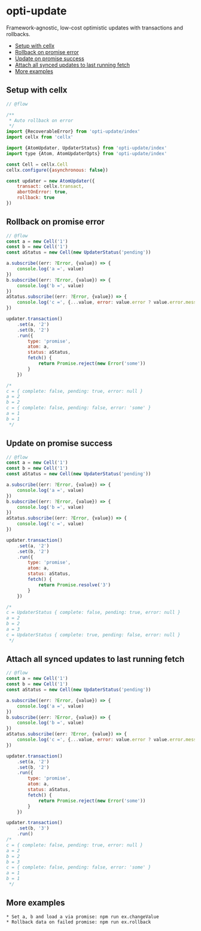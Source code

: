 # opti-update

Framework-agnostic, low-cost optimistic updates with transactions and rollbacks.

<!-- TOC depthFrom:2 depthTo:6 withLinks:1 updateOnSave:1 orderedList:0 -->

- [Setup with cellx](#setup-with-cellx)
- [Rollback on promise error](#rollback-on-promise-error)
- [Update on promise success](#update-on-promise-success)
- [Attach all synced updates to last running fetch](#attach-all-synced-updates-to-last-running-fetch)
- [More examples](#more-examples)

<!-- /TOC -->


## Setup with cellx

```js
// @flow

/**
 * Auto rollback on error
 */
import {RecoverableError} from 'opti-update/index'
import cellx from 'cellx'

import {AtomUpdater, UpdaterStatus} from 'opti-update/index'
import type {Atom, AtomUpdaterOpts} from 'opti-update/index'

const Cell = cellx.Cell
cellx.configure({asynchronous: false})

const updater = new AtomUpdater({
    transact: cellx.transact,
    abortOnError: true,
    rollback: true
})
```

## Rollback on promise error

```js
// @flow
const a = new Cell('1')
const b = new Cell('1')
const aStatus = new Cell(new UpdaterStatus('pending'))

a.subscribe((err: ?Error, {value}) => {
    console.log('a =', value)
})
b.subscribe((err: ?Error, {value}) => {
    console.log('b =', value)
})
aStatus.subscribe((err: ?Error, {value}) => {
    console.log('c =', {...value, error: value.error ? value.error.message : null})
})

updater.transaction()
    .set(a, '2')
    .set(b, '2')
    .run({
        type: 'promise',
        atom: a,
        status: aStatus,
        fetch() {
            return Promise.reject(new Error('some'))
        }
    })

/*
c = { complete: false, pending: true, error: null }
a = 2
b = 2
c = { complete: false, pending: false, error: 'some' }
a = 1
b = 1
 */
```

## Update on promise success

```js
// @flow
const a = new Cell('1')
const b = new Cell('1')
const aStatus = new Cell(new UpdaterStatus('pending'))

a.subscribe((err: ?Error, {value}) => {
    console.log('a =', value)
})
b.subscribe((err: ?Error, {value}) => {
    console.log('b =', value)
})
aStatus.subscribe((err: ?Error, {value}) => {
    console.log('c =', value)
})

updater.transaction()
    .set(a, '2')
    .set(b, '2')
    .run({
        type: 'promise',
        atom: a,
        status: aStatus,
        fetch() {
            return Promise.resolve('3')
        }
    })

/*
c = UpdaterStatus { complete: false, pending: true, error: null }
a = 2
b = 2
a = 3
c = UpdaterStatus { complete: true, pending: false, error: null }
 */
```

## Attach all synced updates to last running fetch

```js
// @flow
const a = new Cell('1')
const b = new Cell('1')
const aStatus = new Cell(new UpdaterStatus('pending'))

a.subscribe((err: ?Error, {value}) => {
    console.log('a =', value)
})
b.subscribe((err: ?Error, {value}) => {
    console.log('b =', value)
})
aStatus.subscribe((err: ?Error, {value}) => {
    console.log('c =', {...value, error: value.error ? value.error.message : null})
})

updater.transaction()
    .set(a, '2')
    .set(b, '2')
    .run({
        type: 'promise',
        atom: a,
        status: aStatus,
        fetch() {
            return Promise.reject(new Error('some'))
        }
    })

updater.transaction()
    .set(b, '3')
    .run()
/*
c = { complete: false, pending: true, error: null }
a = 2
b = 2
b = 3
c = { complete: false, pending: false, error: 'some' }
a = 1
b = 1
 */
```

## More examples
    * Set a, b and load a via promise: npm run ex.changeValue
    * Rollback data on failed promise: npm run ex.rollback
